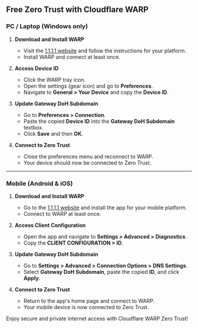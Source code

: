 ## Free Zero Trust with Cloudflare WARP

### **PC / Laptop (Windows only)**

1. **Download and Install WARP**
   - Visit the [1.1.1.1 website](https://1.1.1.1/) and follow the instructions for your platform.
   - Install WARP and connect at least once.

2. **Access Device ID**
   - Click the WARP tray icon.
   - Open the settings (gear icon) and go to **Preferences**.
   - Navigate to **General > Your Device** and copy the **Device ID**.

3. **Update Gateway DoH Subdomain**
   - Go to **Preferences > Connection**.
   - Paste the copied **Device ID** into the **Gateway DoH Subdomain** textbox.
   - Click **Save** and then **OK**.

4. **Connect to Zero Trust**
   - Close the preferences menu and reconnect to WARP.
   - Your device should now be connected to Zero Trust.

---

### **Mobile (Android & iOS)**

1. **Download and Install WARP**
   - Go to the [1.1.1.1 website](https://1.1.1.1/) and install the app for your mobile platform.
   - Connect to WARP at least once.

2. **Access Client Configuration**
   - Open the app and navigate to **Settings > Advanced > Diagnostics**.
   - Copy the **CLIENT CONFIGURATION > ID**.

3. **Update Gateway DoH Subdomain**
   - Go to **Settings > Advanced > Connection Options > DNS Settings**.
   - Select **Gateway DoH Subdomain**, paste the copied **ID**, and click **Apply**.

4. **Connect to Zero Trust**
   - Return to the app's home page and connect to WARP.
   - Your mobile device is now connected to Zero Trust.

Enjoy secure and private internet access with Cloudflare WARP Zero Trust!
